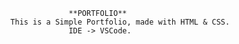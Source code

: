                    **PORTFOLIO**
      This is a Simple Portfolio, made with HTML & CSS.
                   IDE -> VSCode.
